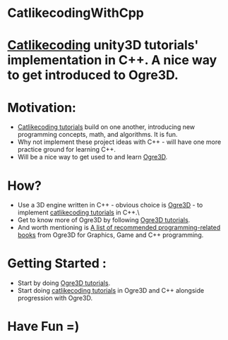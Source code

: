 # CatlikecodingWithCpp
# [Catlikecoding](https://catlikecoding.com/unity/tutorials/) unity3D tutorials' implementation in C++. A nice way to get introduced to Ogre3D.

# Motivation:
* [Catlikecoding tutorials](https://catlikecoding.com/unity/tutorials/) build on one another, introducing new programming concepts, math, and algorithms. It is fun.
* Why not implement these project ideas with C++ - will have one more practice ground for learning C++.
* Will be a nice way to get used to and learn [Ogre3D](https://www.ogre3d.org/about).

# How?
* Use a 3D engine written in C++ - obvious choice is [Ogre3D](https://www.ogre3d.org/about) - to implement [catlikecoding tutorials](https://catlikecoding.com/unity/tutorials/) in C++.\
* Get to know more of Ogre3D by following [Ogre3D tutorials](http://wiki.ogre3d.org/Tutorials).
* And worth mentioning is [A list of recommended programming-related books](http://wiki.ogre3d.org/Recommended+reading) from Ogre3D for Graphics, Game and C++ programming.

# Getting Started :
* Start by doing [Ogre3D tutorials](http://wiki.ogre3d.org/Tutorials).
* Start doing [catlikecoding tutorials](https://catlikecoding.com/unity/tutorials/) in Ogre3D and C++ alongside progression with Ogre3D.

# Have Fun =)



